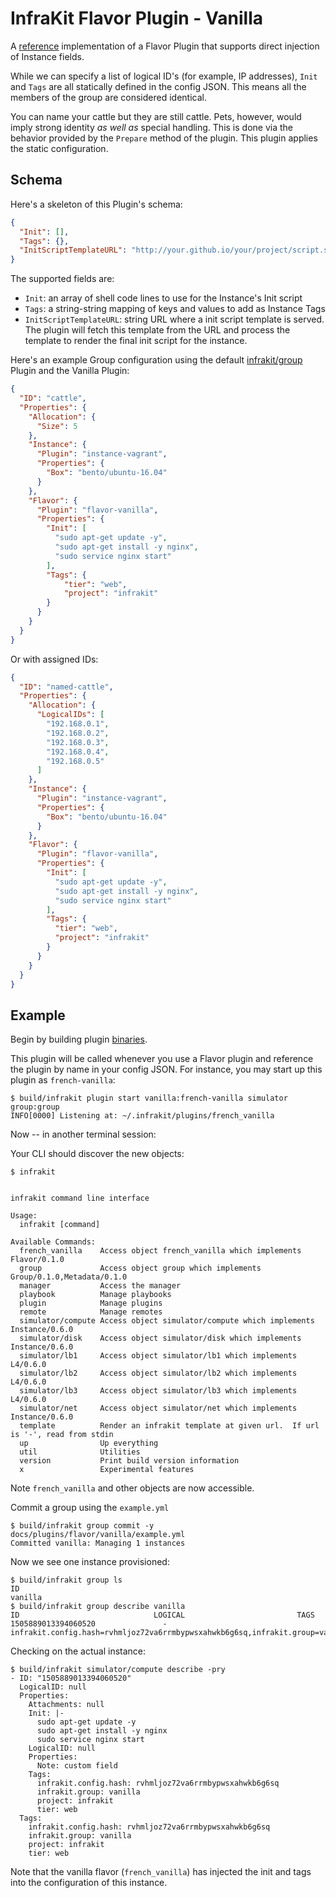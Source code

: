 InfraKit Flavor Plugin - Vanilla
================================

A [reference](/README.md#reference-implementations) implementation of a Flavor Plugin that supports direct
injection of Instance fields.

While we can specify a list of logical ID's (for example, IP addresses), `Init` and `Tags`
are all statically defined in the config JSON.  This means all the members of the group are
considered identical.

You can name your cattle but they are still cattle.  Pets, however, would imply strong identity
*as well as* special handling.  This is done via the behavior provided by the `Prepare` method of
the plugin.  This plugin applies the static configuration.


## Schema

Here's a skeleton of this Plugin's schema:
```json
{
  "Init": [],
  "Tags": {},
  "InitScriptTemplateURL": "http://your.github.io/your/project/script.sh"
}
```

The supported fields are:
* `Init`: an array of shell code lines to use for the Instance's Init script
* `Tags`: a string-string mapping of keys and values to add as Instance Tags
* `InitScriptTemplateURL`: string URL where a init script template is served.  The plugin will fetch this
template from the URL and process the template to render the final init script for the instance.

Here's an example Group configuration using the default [infrakit/group](/cmd/group) Plugin and the Vanilla Plugin:
```json
{
  "ID": "cattle",
  "Properties": {
    "Allocation": {
      "Size": 5
    },
    "Instance": {
      "Plugin": "instance-vagrant",
      "Properties": {
        "Box": "bento/ubuntu-16.04"
      }
    },
    "Flavor": {
      "Plugin": "flavor-vanilla",
      "Properties": {
        "Init": [
          "sudo apt-get update -y",
          "sudo apt-get install -y nginx",
          "sudo service nginx start"
        ],
        "Tags": {
            "tier": "web",
            "project": "infrakit"
        }
      }
    }
  }
}
```

Or with assigned IDs:
```json
{
  "ID": "named-cattle",
  "Properties": {
    "Allocation": {
      "LogicalIDs": [
        "192.168.0.1",
        "192.168.0.2",
        "192.168.0.3",
        "192.168.0.4",
        "192.168.0.5"
      ]
    },
    "Instance": {
      "Plugin": "instance-vagrant",
      "Properties": {
        "Box": "bento/ubuntu-16.04"
      }
    },
    "Flavor": {
      "Plugin": "flavor-vanilla",
      "Properties": {
        "Init": [
          "sudo apt-get update -y",
          "sudo apt-get install -y nginx",
          "sudo service nginx start"
        ],
        "Tags": {
          "tier": "web",
          "project": "infrakit"
        }
      }
    }
  }
}
```


## Example

Begin by building plugin [binaries](../../../README.md#binaries).

This plugin will be called whenever you use a Flavor plugin and reference the plugin by name
in your config JSON.  For instance, you may start up this plugin as `french-vanilla`:

```shell
$ build/infrakit plugin start vanilla:french-vanilla simulator group:group
INFO[0000] Listening at: ~/.infrakit/plugins/french_vanilla
```

Now -- in another terminal session:

Your CLI should discover the new objects:

```shell
$ infrakit


infrakit command line interface

Usage:
  infrakit [command]

Available Commands:
  french_vanilla    Access object french_vanilla which implements Flavor/0.1.0
  group             Access object group which implements Group/0.1.0,Metadata/0.1.0
  manager           Access the manager
  playbook          Manage playbooks
  plugin            Manage plugins
  remote            Manage remotes
  simulator/compute Access object simulator/compute which implements Instance/0.6.0
  simulator/disk    Access object simulator/disk which implements Instance/0.6.0
  simulator/lb1     Access object simulator/lb1 which implements L4/0.6.0
  simulator/lb2     Access object simulator/lb2 which implements L4/0.6.0
  simulator/lb3     Access object simulator/lb3 which implements L4/0.6.0
  simulator/net     Access object simulator/net which implements Instance/0.6.0
  template          Render an infrakit template at given url.  If url is '-', read from stdin
  up                Up everything
  util              Utilities
  version           Print build version information
  x                 Experimental features
```

Note `french_vanilla` and other objects are now accessible.

Commit a group using the `example.yml`

```shell
$ build/infrakit group commit -y docs/plugins/flavor/vanilla/example.yml
Committed vanilla: Managing 1 instances
```

Now we see one instance provisioned:

```shell
$ build/infrakit group ls
ID
vanilla
$ build/infrakit group describe vanilla
ID                            	LOGICAL                       	TAGS
1505889013394060520           	  -                           	infrakit.config.hash=rvhmljoz72va6rrmbypwsxahwkb6g6sq,infrakit.group=vanilla,project=infrakit,tier=web
```

Checking on the actual instance:

```shell
$ build/infrakit simulator/compute describe -pry
- ID: "1505889013394060520"
  LogicalID: null
  Properties:
    Attachments: null
    Init: |-
      sudo apt-get update -y
      sudo apt-get install -y nginx
      sudo service nginx start
    LogicalID: null
    Properties:
      Note: custom field
    Tags:
      infrakit.config.hash: rvhmljoz72va6rrmbypwsxahwkb6g6sq
      infrakit.group: vanilla
      project: infrakit
      tier: web
  Tags:
    infrakit.config.hash: rvhmljoz72va6rrmbypwsxahwkb6g6sq
    infrakit.group: vanilla
    project: infrakit
    tier: web
```

Note that the vanilla flavor (`french_vanilla`) has injected the init and
tags into the configuration of this instance.
